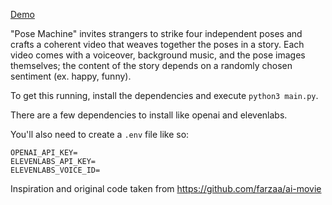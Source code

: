 [Demo](https://www.loom.com/share/9b16ac22576c480ea324b1a617c3215e?sid=b035920d-6ff0-4204-8486-1f23deff7316)

"Pose Machine" invites strangers to strike four independent poses and crafts a coherent video that weaves together the poses in a story. Each video comes with a voiceover, background music, and the pose images themselves; the content of the story depends on a randomly chosen sentiment (ex. happy, funny).

To get this running, install the dependencies and execute `python3 main.py`.

There are a few dependencies to install like openai and elevenlabs.

You'll also need to create a `.env` file like so:

```
OPENAI_API_KEY=
ELEVENLABS_API_KEY=
ELEVENLABS_VOICE_ID=
```

Inspiration and original code taken from https://github.com/farzaa/ai-movie
